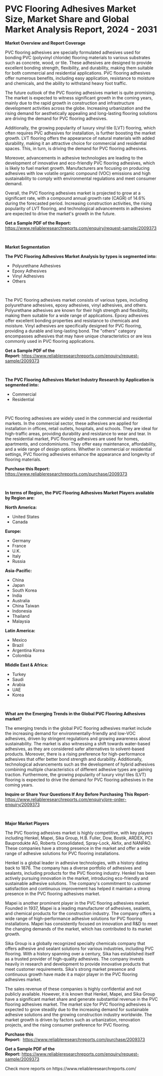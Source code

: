 <p><h1>PVC Flooring Adhesives Market Size, Market Share and Global Market Analysis Report, 2024 - 2031</h1></p><p><strong>Market Overview and Report Coverage</strong></p>
<p><p>PVC flooring adhesives are specially formulated adhesives used for bonding PVC (polyvinyl chloride) flooring materials to various substrates such as concrete, wood, or tile. These adhesives are designed to provide excellent bonding strength, flexibility, and durability, making them suitable for both commercial and residential applications. PVC flooring adhesives offer numerous benefits, including easy application, resistance to moisture and chemicals, and the ability to withstand heavy foot traffic.</p><p>The future outlook of the PVC flooring adhesives market is quite promising. The market is expected to witness significant growth in the coming years, mainly due to the rapid growth in construction and infrastructure development activities across the globe. Increasing urbanization and the rising demand for aesthetically appealing and long-lasting flooring solutions are driving the demand for PVC flooring adhesives.</p><p>Additionally, the growing popularity of luxury vinyl tile (LVT) flooring, which often requires PVC adhesives for installation, is further boosting the market growth. LVT flooring offers the appearance of natural materials with added durability, making it an attractive choice for commercial and residential spaces. This, in turn, is driving the demand for PVC flooring adhesives.</p><p>Moreover, advancements in adhesive technologies are leading to the development of innovative and eco-friendly PVC flooring adhesives, which is likely to fuel market growth. Manufacturers are focusing on producing adhesives with low volatile organic compound (VOC) emissions and high sustainability to comply with environmental regulations and meet consumer demand.</p><p>Overall, the PVC flooring adhesives market is projected to grow at a significant rate, with a compound annual growth rate (CAGR) of 14.6% during the forecasted period. Increasing construction activities, the rising popularity of LVT flooring, and technological advancements in adhesives are expected to drive the market's growth in the future.</p></p>
<p><strong>Get a Sample PDF of the Report:</strong> <a href="https://www.reliableresearchreports.com/enquiry/request-sample/2009373">https://www.reliableresearchreports.com/enquiry/request-sample/2009373</a></p>
<p>&nbsp;</p>
<p><strong>Market Segmentation</strong></p>
<p><strong>The PVC Flooring Adhesives Market Analysis by types is segmented into:</strong></p>
<p><ul><li>Polyurethane Adhesives</li><li>Epoxy Adhesives</li><li>Vinyl Adhesives</li><li>Others</li></ul></p>
<p>&nbsp;</p>
<p><p>The PVC flooring adhesives market consists of various types, including polyurethane adhesives, epoxy adhesives, vinyl adhesives, and others. Polyurethane adhesives are known for their high strength and flexibility, making them suitable for a wide range of applications. Epoxy adhesives offer excellent bonding properties and resistance to chemicals and moisture. Vinyl adhesives are specifically designed for PVC flooring, providing a durable and long-lasting bond. The "others" category encompasses adhesives that may have unique characteristics or are less commonly used in PVC flooring applications.</p></p>
<p><strong>Get a Sample PDF of the Report:</strong>&nbsp;<a href="https://www.reliableresearchreports.com/enquiry/request-sample/2009373">https://www.reliableresearchreports.com/enquiry/request-sample/2009373</a></p>
<p>&nbsp;</p>
<p><strong>The PVC Flooring Adhesives Market Industry Research by Application is segmented into:</strong></p>
<p><ul><li>Commercial</li><li>Residential</li></ul></p>
<p>&nbsp;</p>
<p><p>PVC flooring adhesives are widely used in the commercial and residential markets. In the commercial sector, these adhesives are applied for installation in offices, retail outlets, hospitals, and schools. They are ideal for high-traffic areas, providing durability and resistance to wear and tear. In the residential market, PVC flooring adhesives are used for homes, apartments, and condominiums. They offer easy maintenance, affordability, and a wide range of design options. Whether in commercial or residential settings, PVC flooring adhesives enhance the appearance and longevity of flooring materials.</p></p>
<p><strong>Purchase this Report:</strong>&nbsp; <a href="https://www.reliableresearchreports.com/purchase/2009373">https://www.reliableresearchreports.com/purchase/2009373</a></p>
<p>&nbsp;</p>
<p><strong>In terms of Region, the PVC Flooring Adhesives Market Players available by Region are:</strong></p>
<p>
    <p> <strong> North America: </strong>
        <ul>
            <li>United States</li>
            <li>Canada</li>
        </ul>
        </p> 
    <p> <strong> Europe: </strong>
        <ul>
            <li>Germany</li>
            <li>France</li>
            <li>U.K.</li>
            <li>Italy</li>
            <li>Russia</li>
        </ul>
        </p> 
    <p> <strong> Asia-Pacific: </strong>
        <ul>
            <li>China</li>
            <li>Japan</li>
            <li>South Korea</li>
            <li>India</li>
            <li>Australia</li>
            <li>China Taiwan</li>
            <li>Indonesia</li>
            <li>Thailand</li>
            <li>Malaysia</li>
        </ul>
        </p> 
    <p> <strong> Latin America: </strong>
        <ul>
            <li>Mexico</li>
            <li>Brazil</li>
            <li>Argentina Korea</li>
            <li>Colombia</li>
        </ul>
        </p> 
    <p> <strong> Middle East & Africa: </strong>
        <ul>
            <li>Turkey</li>
            <li>Saudi</li>
            <li>Arabia</li>
            <li>UAE</li>
            <li>Korea</li>
        </ul>
    </p>
    </p>
<p>&nbsp;</p>
<p><strong>What are the Emerging Trends in the Global PVC Flooring Adhesives market?</strong></p>
<p><p>The emerging trends in the global PVC flooring adhesives market include the increasing demand for environmentally-friendly and low-VOC adhesives, driven by stringent regulations and growing awareness about sustainability. The market is also witnessing a shift towards water-based adhesives, as they are considered safer alternatives to solvent-based products. Moreover, there is a rising preference for high-performance adhesives that offer better bond strength and durability. Additionally, technological advancements such as the development of hybrid adhesives combining multiple characteristics of different adhesive types are gaining traction. Furthermore, the growing popularity of luxury vinyl tiles (LVT) flooring is expected to drive the demand for PVC flooring adhesives in the coming years.</p></p>
<p><strong>Inquire or Share Your Questions If Any Before Purchasing This Report</strong>- <a href="https://www.reliableresearchreports.com/enquiry/pre-order-enquiry/2009373">https://www.reliableresearchreports.com/enquiry/pre-order-enquiry/2009373</a></p>
<p>&nbsp;</p>
<p><strong>Major Market Players</strong></p>
<p><p>The PVC flooring adhesives market is highly competitive, with key players including Henkel, Mapei, Sika Group, H.B. Fuller, Dow, Bostik, ARDEX, PCI Bauprodukte AG, Roberts Consolidated, Spray-Lock, Akfix, and NANPAO. These companies have a strong presence in the market and offer a wide range of adhesive solutions for PVC flooring installations.</p><p>Henkel is a global leader in adhesive technologies, with a history dating back to 1876. The company has a diverse portfolio of adhesives and sealants, including products for the PVC flooring industry. Henkel has been actively pursuing innovation in the market, introducing eco-friendly and sustainable adhesive solutions. The company's commitment to customer satisfaction and continuous improvement has helped it maintain a strong presence in the PVC flooring adhesives market.</p><p>Mapei is another prominent player in the PVC flooring adhesives market. Founded in 1937, Mapei is a leading manufacturer of adhesives, sealants, and chemical products for the construction industry. The company offers a wide range of high-performance adhesive solutions for PVC flooring installations. Mapei has consistently focused on innovation and R&D to meet the changing demands of the market, which has contributed to its market growth.</p><p>Sika Group is a globally recognized specialty chemicals company that offers adhesive and sealant solutions for various industries, including PVC flooring. With a history spanning over a century, Sika has established itself as a trusted provider of high-quality adhesives. The company invests heavily in research and development to provide innovative products that meet customer requirements. Sika's strong market presence and continuous growth have made it a major player in the PVC flooring adhesives market.</p><p>The sales revenue of these companies is highly confidential and not publicly available. However, it is known that Henkel, Mapei, and Sika Group have a significant market share and generate substantial revenue in the PVC flooring adhesives market. The market size for PVC flooring adhesives is expected to grow steadily due to the increasing demand for sustainable adhesive solutions and the growing construction industry worldwide. The market growth is driven by factors such as urbanization, renovation projects, and the rising consumer preference for PVC flooring.</p></p>
<p><strong>Purchase this Report:</strong>&nbsp;&nbsp;<a href="https://www.reliableresearchreports.com/purchase/2009373">https://www.reliableresearchreports.com/purchase/2009373</a></p>
<p></p>
<p><strong>Get a Sample PDF of the Report:</strong>&nbsp;<a href="https://www.reliableresearchreports.com/enquiry/request-sample/2009373">https://www.reliableresearchreports.com/enquiry/request-sample/2009373</a></p>
<p>Check more reports on https://www.reliableresearchreports.com/</p>